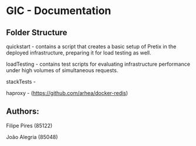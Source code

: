 # GIC - Documentation

## Folder Structure

quickstart - contains a script that creates a basic setup of Pretix in the deployed infrastructure, preparing it for load testing as well.

loadTesting - contains test scripts for evaluating infrastructure performance under high volumes of simultaneous requests.

stackTests - 

haproxy - (https://github.com/arhea/docker-redis)

## Authors:

Filipe Pires (85122)

João Alegria (85048)